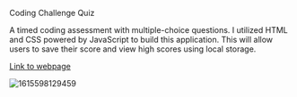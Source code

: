 Coding Challenge Quiz 

A timed coding assessment with multiple-choice questions. I utilized HTML and CSS powered by JavaScript to build this application. This will allow users to save their score and view high scores using local storage.

[Link to webpage](https://dtm5169.github.io/CodeQuiz/)

![1615598129459](https://user-images.githubusercontent.com/76463522/111014019-cbe01180-836f-11eb-8d3f-2f19918f2617.png)
